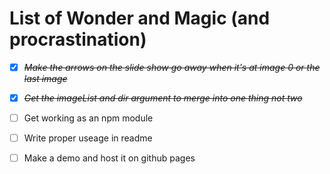 # List of Wonder and Magic (and procrastination)

* [X] ~~*Make the arrows on the slide show go away when it's at image 0 or the last image*~~
* [X] ~~*Get the imageList and dir argument to merge into one thing not two*~~
* [ ] Get working as an npm module
* [ ] Write proper useage in readme
* [ ] Make a demo and host it on github pages

